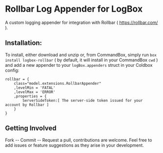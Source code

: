 # Rollbar Log Appender for LogBox

A custom logging appender for integration with Rollbar ( https://rollbar.com/ ).  


Installation:
-------------

To install, either download and unzip or, from CommandBox, simply run `box install logbox-rollbar` ( by default, it will install in your CommandBox `cwd` ) and add a new appender to your `logBox.appenders` struct in your Coldbox config:

```
rollbar = {
	class="model.extensions.RollbarAppender"
	,levelMin = 'FATAL'
	,levelMax = 'ERROR'
	,properties = {
		ServerSideToken:[ The server-side token issued for your account by Rollbar ]
	}
}
```


Getting Involved
----------------

Fork -- Commit -- Request a pull, contributions are welcome. Feel free to add issues or feature suggestions as they arise in your development.


